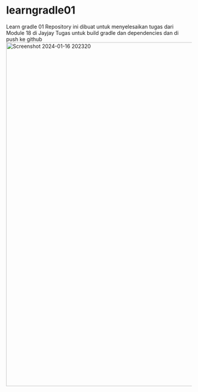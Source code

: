 # learngradle01
Learn gradle 01
Repository ini dibuat untuk menyelesaikan tugas dari Module 18 di Jayjay
Tugas untuk build gradle dan dependencies dan di push ke github
<img width="932" alt="Screenshot 2024-01-16 202320" src="https://github.com/mbahkungedan/learngradle01/assets/119036380/94a0599f-f1c2-4ad1-a6d0-0a2b4c72ae2d">


